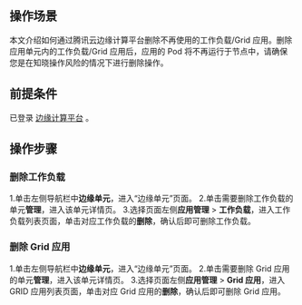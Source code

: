 ## 操作场景
本文介绍如何通过腾讯云边缘计算平台删除不再使用的工作负载/Grid 应用。删除应用单元内的工作负载/Grid 应用后，应用的 Pod 将不再运行于节点中，请确保您是在知晓操作风险的情况下进行删除操作。

## 前提条件
已登录 [边缘计算平台](https://console.cloud.tencent.com/tke2) 。

## 操作步骤

### 删除工作负载
1.单击左侧导航栏中**边缘单元**，进入“边缘单元”页面。
2.单击需要删除工作负载的单元**管理**，进入该单元详情页。
3.选择页面左侧**应用管理** > **工作负载**，进入工作负载列表页面，单击对应工作负载的**删除**，确认后即可删除工作负载。

### 删除 Grid 应用
1.单击左侧导航栏中**边缘单元**，进入“边缘单元”页面。
2.单击需要删除 Grid 应用的单元**管理**，进入该单元详情页。
3.选择页面左侧**应用管理** > **Grid 应用**，进入 GRID 应用列表页面，单击对应 Grid 应用的**删除**，确认后即可删除 Grid 应用。
